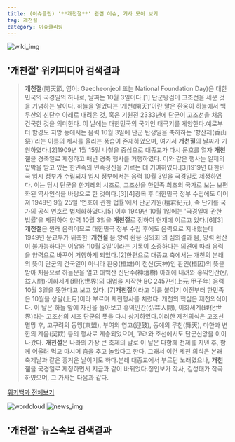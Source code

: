 ```yaml
---
title: (이슈클립) '**개천절**' 관련 이슈, 기사 모아 보기
tag: 개천절
category: 이슈클리핑
---
```

![wiki_img](https://user-images.githubusercontent.com/42597476/44503234-41136a80-a6d0-11e8-9071-6fc6418eafe4.png)
## **'**개천절**'** 위키피디아 검색결과
>**개천절**(開天節, 영어: Gaecheonjeol 또는 National Foundation Day)은 대한민국의 국경일의 하나로, 날짜는 10월 3일이다.[1] 단군왕검이 고조선을 세운 것을 기념하는 날이다. 하늘을 열었다는 ‘개천(開天)’이란 말은 환웅이 하늘에서 백두산의 신단수 아래로 내려온 것, 혹은 기원전 2333년에 단군이 고조선을 처음 건국한 것을 의미한다. 이 날에는 대한민국의 국기인 태극기를 게양한다.예로부터 함경도 지방 등에서는 음력 10월 3일에 단군 탄생일을 축하하는 ‘향산제(香山祭)’라는 이름의 제사를 올리는 풍습이 존재하였으며, 여기서 **개천절**의 날짜가 기원하였다.[2]1909년 1월 15일 나철을 중심으로 대종교가 다시 문호를 열자 **개천절**을 경축일로 제정하고 매년 경축 행사를 거행하였다. 이와 같은 행사는 일제의 압박을 받고 있는 한민족의 민족정신을 기르는 데 기여하였다.[3]1919년 대한민국 임시 정부가 수립되자 임시 정부에서는 음력 10월 3일을 국경일로 제정하였다. 이는 당시 단군을 한겨레의 시조로, 고조선을 한민족 최초의 국가로 보는 보편화된 역사인식을 바탕으로 한 것이다.[3][4]광복 후 대한민국 정부 수립에도 이어져 1948년 9월 25일 '연호에 관한 법률'에서 단군기원(檀君紀元), 즉 단기를 국가의 공식 연호로 법제화하였다.[5] 이후 1949년 10월 1일에는 '국경일에 관한 법률'을 제정하여 양력 10월 3일을 **개천절**로 정하여 현재에 이르고 있다.[6][3] **개천절**은 원래 음력이므로 대한민국 정부 수립 후에도 음력으로 지내왔는데 1949년 문교부가 위촉한 '**개천절** 음,양력 환용 심의회'의 심의결과 음, 양력 환산이 불가능하다는 이유와 '10월 3일'이라는 기록이 소중하다는 의견에 따라 음력을 양력으로 바꾸어 거행하게 되었다.[2]한편으로 대종교 측에서는 개천의 본래의 뜻이 단군의 건국일이 아니라 환웅(桓雄)이 천신(天神)인 환인(桓因)의 뜻을 받아 처음으로 하늘문을 열고 태백산 신단수(神壇樹) 아래에 내려와 홍익인간(弘益人間)·이화세계(理化世界)의 대업을 시작한 BC 2457년(上元 甲子年) 음력 10월 3일을 뜻한다고 보고 있다. [7]**개천절**이라고 이름 붙이기 이전부터 한민족은 10월을 상달(上月)이라 부르며 제천행사를 치렀다. 개천의 핵심은 제천의식이다. 이 날은 하늘 앞에 자신을 돌아보고 홍익인간(弘益人間), 이화세계(理化世界)라는 고조선의 시조 단군의 뜻을 다시 상기하였다.이러한 제천의식은 고조선 멸망 후, 고구려의 동맹(東盟), 부여의 영고(迎鼓), 동예의 무천(舞天), 마한과 변한의 계음(契飮) 등의 행사로 계승되었으며, 고려와 조선에서도 단군신앙을 이어나갔다. **개천절**은 나라의 가장 큰 축제의 날로 이 날은 다함께 천제를 지낸 후, 함께 어울려 먹고 마시며 춤을 추고 놀았다고 한다. 그래서 이런 제천 의식은 본래 축제날과 같은 흥겨운 날이기도 하다.본래 대종교에서 부르던 노래였으나, **개천절**을 국경일로 제정하면서 지금과 같이 바뀌었다.정인보가 작사, 김성태가 작곡하였으며, 그 가사는 다음과 같다.

<a href="https://ko.wikipedia.org/wiki/개천절" target="_blank">위키백과 전체보기</a>

![wordcloud](https://s3.ap-northeast-2.amazonaws.com/lyrics101-wordcloud/2018-10-03-1538504422.png)
![news_img](https://user-images.githubusercontent.com/42597476/44507050-1206f400-a6e4-11e8-8d98-7ffbfebb353f.png)
## **'**개천절**'** 뉴스속보 검색결과

